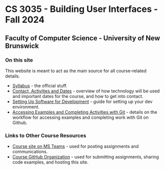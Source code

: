# CS 3035 - Building User Interfaces - Fall 2024

## Faculty of Computer Science - University of New Brunswick

### On this site

This website is meant to act as the main source for all course-related details.

- [Syllabus](pages/CS3035-fall-2024-syllabus.md) - the official stuff.
- [Contact, Activities and Dates](pages/CS3035-fall-2024-course-activities.md) - overview of how technology will be used and important dates for the course, and how to get into contact.
- [Setting Up Software for Development](pages/CS3035-software-setup.md) - guide for setting up your dev environment.
- [Accessing Examples and Completing Activities with Git](pages/CS3035-assignments-with-git.md) - details on the workflow for accessing examples and completing work with Git on Github.

### Links to Other Course Resources

- [Course site on MS Teams](https://teams.microsoft.com/l/team/19%3Ay30DlTrIWeAfV0uQJg-YmMDCpxCN9zu-nxFZVCEdLL41%40thread.tacv2/conversations?groupId=ac0fb7ba-6ef9-4615-9257-b5a224b90d63&tenantId=244e6ed2-339a-47f3-b95c-e45351c198b7) - used for posting assignments and communications.
- [Course GitHub Organization](https://github.com/CS-3035-2024) - used for submitting assignments, sharing code examples, and hosting this site.

